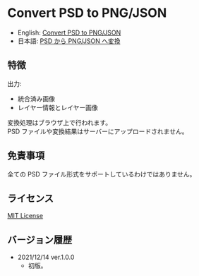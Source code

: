 # Convert PSD to PNG/JSON

- English: [Convert PSD to PNG/JSON](https://kerupani129s.github.io/psd-to-png-or-json/)
- 日本語: [PSD から PNG/JSON へ変換](https://kerupani129s.github.io/psd-to-png-or-json/ja/)

## 特徴

出力:

- 統合済み画像
- レイヤー情報とレイヤー画像

変換処理はブラウザ上で行われます。  
PSD ファイルや変換結果はサーバーにアップロードされません。

## 免責事項

全ての PSD ファイル形式をサポートしているわけではありません。

## ライセンス

[MIT License](LICENSE)

## バージョン履歴

- 2021/12/14 ver.1.0.0
	- 初版。
